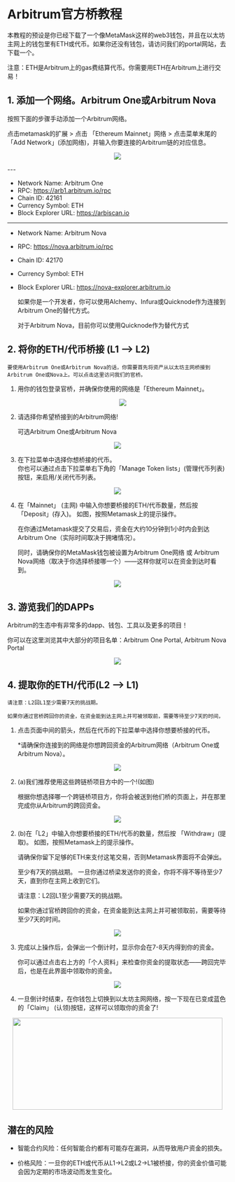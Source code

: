 # Arbitrum官方桥教程

本教程的预设是你已经下载了一个像MetaMask这样的web3钱包，并且在以太坊主网上的钱包里有ETH或代币。如果你还没有钱包，请访问我们的portal网站，去下载一个。


注意：ETH是Arbitrum上的gas费结算代币。你需要用ETH在Arbitrum上进行交易！


## 1. 添加一个网络。Arbitrum One或Arbitrum Nova 
	
按照下面的步骤手动添加一个Arbitrum网络。

点击metamask的扩展 > 点击 「Ethereum Mainnet」网络 > 点击菜单末尾的 「Add Network」(添加网络)，并输入你要连接的Arbitrum链的对应信息。
<p align="center">
  <img src= "../img/bridgeUi/addNetwork.gif" />
</p>
---

- Network Name: Arbitrum One
- RPC: https://arb1.arbitrum.io/rpc
- Chain ID: 42161
- Currency Symbol: ETH	 		 			 	
- Block Explorer URL: https://arbiscan.io

---
- Network Name: Arbitrum Nova
- RPC: https://nova.arbitrum.io/rpc
- Chain ID: 42170
- Currency Symbol: ETH
- Block Explorer URL: https://nova-explorer.arbitrum.io


    如果你是一个开发者，你可以使用Alchemy、Infura或Quicknode作为连接到Arbitrum One的替代方式。

    对于Arbitrum Nova，目前你可以使用Quicknode作为替代方式

## 2. 将你的ETH/代币桥接 (L1 —> L2)
	
		 		 			

		 	

    要使用Arbitrum One或Arbitrum Nova的话，你需要首先将资产从以太坊主网桥接到Arbitrum One或Nova上。可以点击这里访问我们的官桥。

1. 用你的钱包登录官桥，并确保你使用的网络是「Ethereum Mainnet」。

    <p align="center">
    <img src= "../img/bridgeUi/login.gif" />
    </p>

2. 请选择你希望桥接到的Arbitrum网络!

    可选Arbitrum One或Arbitrum Nova
		 		 			
<p align="center">
  <img src= "../img/bridgeUi/network.gif" />
</p>

3. 在下拉菜单中选择你想桥接的代币。			 		 			
    你也可以通过点击下拉菜单右下角的「Manage Token lists」(管理代币列表)按钮，来启用/关闭代币列表。
	
<p align="center">
  <img src= "../img/bridgeUi/selectToken.gif" />
</p>


4. 在「Mainnet」 (主网) 中输入你想要桥接的ETH/代币数量，然后按「Deposit」(存入)。
    如图，按照Metamask上的提示操作。

    在你通过Metamask提交了交易后，资金在大约10分钟到1小时内会到达Arbitrum One（实际时间取决于拥堵情况）。

    同时，请确保你的MetaMask钱包被设置为Arbitrum One网络 或 Arbitrum Nova网络（取决于你选择桥接哪一个）——这样你就可以在资金到达时看到。

<p align="center">
  <img src= "../img/bridgeUi/deposit.gif" />
</p>
 	

## 3. 游览我们的DAPPs

Arbitrum的生态中有非常多的dapp、钱包、工具以及更多的项目！

你可以在这里浏览其中大部分的项目名单：Arbitrum One Portal, Arbitrum Nova Portal
	 		 			
<p align="center">
  <img src= "../img/bridgeUi/dapplist.gif" />
</p>	 	

## 4. 提取你的ETH/代币(L2 —> L1)

    请注意：L2回L1至少需要7天的挑战期。

    如果你通过官桥跨回你的资金，在资金能到达主网上并可被领取前，需要等待至少7天的时间，


1. 点击页面中间的箭头，然后在代币的下拉菜单中选择你想要桥接的代币。

    *请确保你连接到的网络是你想跨回资金的Arbitrum网络（Arbitrum One或Arbitrum Nova）。
                                
<p align="center">
  <img src= "../img/bridgeUi/withdraw.gif" />
</p>


2. (a)我们推荐使用这些跨链桥项目方中的一个!(如图)
	
    根据你想选择哪一个跨链桥项目方，你将会被送到他们桥的页面上，并在那里完成你从Arbitrum的跨回资金。

<p align="center">
  <img src= "../img/bridgeUi/recommand.gif" />
</p>
		 	

2.  (b)在「L2」中输入你想要桥接的ETH/代币的数量，然后按 「Withdraw」(提取)。
    如图，按照Metamask上的提示操作。

    请确保你留下足够的ETH来支付这笔交易，否则Metamask界面将不会弹出。

    至少有7天的挑战期。
    一旦你通过桥梁发送你的资金，你将不得不等待至少7天，直到你在主网上收到它们。

    请注意：L2回L1至少需要7天的挑战期。

    如果你通过官桥跨回你的资金，在资金能到达主网上并可被领取前，需要等待至少7天的时间。
	
<p align="center">
  <img src= "../img/bridgeUi/withdrawStart.gif" />
</p>
	

3. 完成以上操作后，会弹出一个倒计时，显示你会在7-8天内得到你的资金。

    你可以通过点击右上方的「个人资料」来检查你资金的提取状态——跨回完毕后，也是在此界面中领取你的资金。		

<p align="center">
  <img src= "../img/bridgeUi/status.gif" />
</p>

4. 一旦倒计时结束，在你钱包上切换到以太坊主网网络，按一下现在已变成蓝色的「Claim」 (认领)按钮，这样可以领取你的资金了! 	
		 		 			
<p align="center">
  <img src= "../img/bridgeUi/claim.png" width="480" height="210" />
</p>	 	

## 潜在的风险

- 智能合约风险：任何智能合约都有可能存在漏洞，从而导致用户资金的损失。

- 价格风险：一旦你的ETH或代币从L1→L2或L2→L1被桥接，你的资金价值可能会因为定期的市场波动而发生变化。





